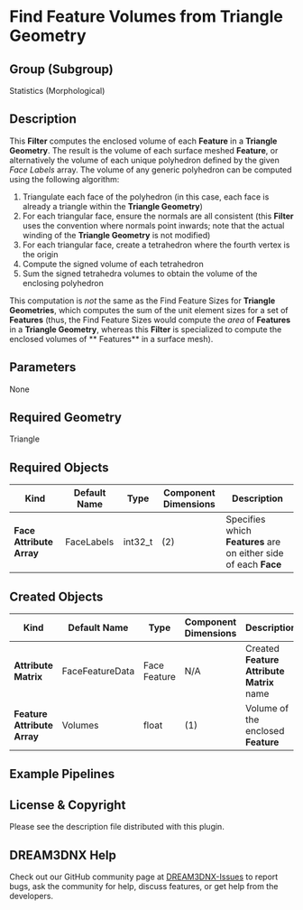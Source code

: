 # Find Feature Volumes from Triangle Geometry

## Group (Subgroup)

Statistics (Morphological)

## Description

This **Filter** computes the enclosed volume of each **Feature** in a **Triangle Geometry**. The result is the volume of
each surface meshed **Feature**, or alternatively the volume of each unique polyhedron defined by the given _Face
Labels_ array. The volume of any generic polyhedron can be computed using the following algorithm:

1. Triangulate each face of the polyhedron (in this case, each face is already a triangle within the **Triangle
   Geometry**)
2. For each triangular face, ensure the normals are all consistent (this **Filter** uses the convention where normals
   point inwards; note that the actual winding of the **Triangle Geometry** is not modified)
3. For each triangular face, create a tetrahedron where the fourth vertex is the origin
4. Compute the signed volume of each tetrahedron
5. Sum the signed tetrahedra volumes to obtain the volume of the enclosing polyhedron

This computation is *not* the same as the Find Feature Sizes for **Triangle Geometries**, which computes the sum of the
unit element sizes for a set of **Features** (thus, the Find Feature Sizes would compute the _area_
of **Features** in a **Triangle Geometry**, whereas this **Filter** is specialized to compute the enclosed volumes of **
Features** in a surface mesh).

## Parameters

None

## Required Geometry

Triangle

## Required Objects

| Kind                     | Default Name | Type    | Component Dimensions | Description                                                      |
|--------------------------|--------------|---------|----------------------|------------------------------------------------------------------|
| **Face Attribute Array** | FaceLabels   | int32_t | (2)                  | Specifies which **Features** are on either side of each **Face** |

## Created Objects

| Kind                        | Default Name    | Type         | Component Dimensions | Description                               |
|-----------------------------|-----------------|--------------|----------------------|-------------------------------------------|
| **Attribute Matrix**        | FaceFeatureData | Face Feature | N/A                  | Created **Feature Attribute Matrix** name |
| **Feature Attribute Array** | Volumes         | float        | (1)                  | Volume of the enclosed **Feature**        |

## Example Pipelines

## License & Copyright

Please see the description file distributed with this plugin.

## DREAM3DNX Help

Check out our GitHub community page at [DREAM3DNX-Issues](https://github.com/BlueQuartzSoftware/DREAM3DNX-Issues) to report bugs, ask the community for help, discuss features, or get help from the developers.


